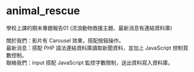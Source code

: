 # animal_rescue
學校上課的期末專題報告01 (流浪動物救援主題、最新消息有連結資料庫)

關於我們：影片有 Carousel 效果，搭配按鈕操作。 <br>
最新消息：搭配 PHP 語法連結資料庫讀取新聞資料，並加上 JavaScript 控制頁數控制。<br>
聯絡我們：input 搭配 JavaScript 監控字數限制，送出資料寫入資料庫。<br>
